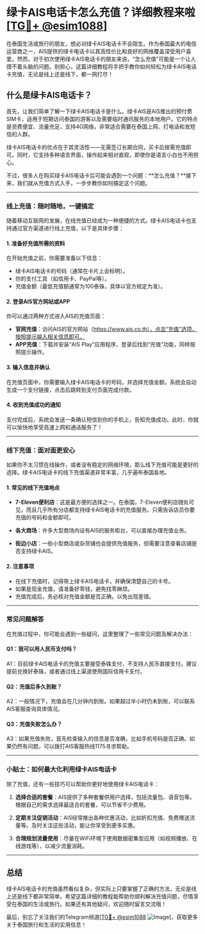 # 绿卡AIS电话卡怎么充值？详细教程来啦[[TG💪+ @esim1088](https://t.me/s/esim1088)]

在泰国生活或旅行的朋友，想必对绿卡AIS电话卡不会陌生。作为泰国最大的电信运营商之一，AIS提供的绿卡电话卡以其高性价比和良好的网络覆盖深受用户喜爱。然而，对于初次使用绿卡AIS电话卡的朋友来说，“怎么充值”可能是一个让人摸不着头脑的问题。别担心，这篇详细教程将手把手教你如何轻松为绿卡AIS电话卡充值，无论是线上还是线下，都一网打尽！

## 什么是绿卡AIS电话卡？

首先，让我们简单了解一下绿卡AIS电话卡是什么。绿卡AIS是AIS推出的预付费SIM卡，适用于短期访问泰国的游客以及需要临时通讯服务的本地用户。它的特点是资费便宜、流量充足，支持4G网络，非常适合需要在泰国上网、打电话和发短信的人群。

绿卡AIS电话卡的优点在于其灵活性——无需签订长期合同，买卡后按需充值即可。同时，它支持多种语言界面，操作起来相对直观，即使你是语言小白也不用担心。

不过，很多人在购买绿卡AIS电话卡后可能会遇到一个问题：**怎么充值？**接下来，我们就从充值方式入手，一步步教你如何搞定这个问题。

---

### **线上充值：随时随地，一键搞定**

随着移动互联网的发展，在线充值已经成为一种便捷的方式。绿卡AIS电话卡也支持通过官方渠道进行线上充值，以下是具体步骤：

#### 1. 准备好充值所需的资料

在开始充值之前，你需要准备以下信息：
- 绿卡AIS电话卡的号码（通常在卡片上会标明）。
- 你的支付工具（如信用卡、PayPal等）。
- 充值金额（最低充值额通常为100泰铢，具体以官方规定为准）。

#### 2. 登录AIS官方网站或APP

你可以通过两种方式进入AIS的充值页面：
- **官网充值**：访问AIS的官方网站（https://www.ais.co.th），点击“充值”选项，按照提示输入相关信息即可。
- **APP充值**：下载并安装“AIS Play”应用程序，登录后找到“充值”功能，同样按照提示操作。

#### 3. 输入信息并确认

在充值页面中，你需要输入绿卡AIS电话卡的号码，并选择充值金额。系统会自动生成一个支付链接，点击后跳转到支付页面完成付款。

#### 4. 收到充值成功的通知

支付完成后，系统会发送一条确认短信到你的手机上，告知充值成功。此时，你就可以愉快地享受高速上网和通话服务了！

---

### **线下充值：面对面更安心**

如果你不太习惯在线操作，或者没有稳定的网络环境，那么线下充值可能是更好的选择。绿卡AIS电话卡的线下充值渠道非常丰富，几乎遍布泰国各地。

#### 1. 常见的线下充值地点

- **7-Eleven便利店**：这是最方便的选择之一。在泰国，7-Eleven便利店随处可见，而且几乎所有分店都支持绿卡AIS电话卡的充值服务。只需告诉店员你要充值的号码和金额即可。
  
- **各大商场**：许多大型商场内设有AIS的服务柜台，可以直接办理充值业务。

- **街边小店**：一些小型商店或杂货铺也会提供充值服务，但需要注意查看店铺是否支持绿卡AIS。

#### 2. 注意事项

- 在线下充值时，记得带上绿卡AIS电话卡，并确保清楚自己的卡号。
- 如果是现金充值，请准备好零钱，避免找零麻烦。
- 充值完成后，务必核对充值金额是否正确，以免出现差错。

---

### **常见问题解答**

在充值过程中，你可能会遇到一些疑问，这里整理了一些常见问题及解决办法：

#### Q1：我可以用人民币支付吗？
A1：目前绿卡AIS电话卡的充值主要接受泰铢支付，不支持人民币直接支付。建议提前兑换好泰铢，或者通过线上渠道使用国际信用卡支付。

#### Q2：充值后多久到账？
A2：一般情况下，充值会在几分钟内到账。如果超过半小时仍未到账，可以联系AIS客服查询具体情况。

#### Q3：充值失败怎么办？
A3：如果充值失败，首先检查输入的信息是否准确，比如手机号码是否正确。如果仍然有问题，可以拨打AIS客服热线1175寻求帮助。

---

### **小贴士：如何最大化利用绿卡AIS电话卡**

除了充值，还有一些技巧可以帮助你更好地使用绿卡AIS电话卡：

1. **选择合适的套餐**：AIS提供了多种套餐供用户选择，包括流量包、语音包等。根据自己的需求选择最适合的套餐，可以节省不少费用。
   
2. **定期关注促销活动**：AIS经常推出各种优惠活动，比如折扣充值、免费赠送流量等。及时关注这些活动，能让你享受到更多实惠。

3. **合理规划流量使用**：尽量在WiFi环境下使用数据密集型应用（如视频播放、在线游戏等），以减少流量消耗。

---

## 总结

绿卡AIS电话卡的充值虽然看似复杂，但实际上只要掌握了正确的方法，无论是线上还是线下都非常简单。希望这篇详细的教程能帮助你顺利解决充值问题，尽情享受在泰国的生活或旅行。如果还有其他疑问，欢迎随时留言交流哦！

最后，别忘了关注我们的Telegram频道[[TG💪+ @esim1088](https://t.me/s/esim1088) ![Image](https://i.postimg.cc/4NQfJmqS/Snipaste-2025-05-13-00-14-12.png)]，获取更多关于泰国旅行和生活的实用信息！